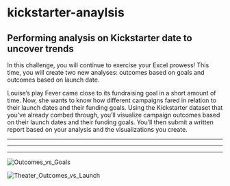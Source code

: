 # kickstarter-anaylsis

## Performing analysis on Kickstarter date to uncover trends

In this challenge, you will continue to exercise your Excel prowess! This time, you will create two new analyses: outcomes based on goals and outcomes based on launch date.

Louise’s play Fever came close to its fundraising goal in a short amount of time. Now, she wants to know how different campaigns fared in relation to their launch dates and their funding goals. Using the Kickstarter dataset that you’ve already combed through, you’ll visualize campaign outcomes based on their launch dates and their funding goals. You’ll then submit a written report based on your analysis and the visualizations you create.

---



---



---

![Outcomes_vs_Goals](https://github.com/ElizaBuff/Excel--kickstarter-anaylsis/assets/images/Outcomes_vs_Goals.png)

![Theater_Outcomes_vs_Launch](https://github.com/ElizaBuff/Excel--kickstarter-anaylsis/assets/images/Theater_Outcomes_vs_Launch.png)


